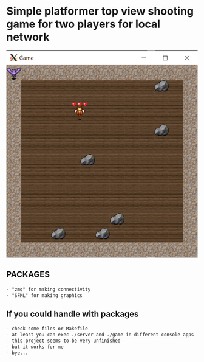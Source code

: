 # Simple platformer top view shooting game for two players for local network

![Github Logo](/screen.png)

## PACKAGES
	- "zmq" for making connectivity
	- "SFML" for making graphics

## If you could handle with packages
	- check some files or Makefile
	- at least you can exec ./server and ./game in different console apps
	- this project seems to be very unfinished
	- but it works for me
	- bye...
